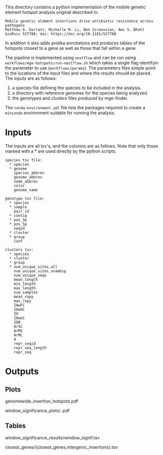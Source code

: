 This directory contains a python implementation of the mobile genetic element hotspot analysis original described in:

```
Mobile genetic element insertions drive antibiotic resistance across pathogens
Matthew G. Durrant, Michelle M. Li, Ben Siranosian, Ami S. Bhatt
bioRxiv 527788; doi: https://doi.org/10.1101/527788
```

In addition it also adds prokka annotations and produces tables of
the hotspots closest to a gene as well as those that fall within
a gene.

The pipeline is implemented using `nextflow` and can be run using
`workflows/mge-hotspots/run-nextflow.sh` which takes a single
flag identifyin the parameter to use (`workflows/params`). The parameters
files simple point to the locations of the input files and where
the results should be placed. The inputs are as follows:

1. a species file defining the species to be included in the analysis.
2. a directory with reference genomes for the species being analyzed
3. the genotypes and clusters files produced by mge-finder.

The `conda-environment.yml` file lists the packages required to create
a `minconda` environment suitable for running the analysis.

# Inputs

The inputs are all tsv's, and the columns are as follows. Note that only
those marked with a * are used directly by the python scripts.

```
species tsv file:
  * species
  * genome
    species_abbrev
    genome_abbrev
    name_abbrev
    color
    genome_name
```

```
genotype tsv file:
  * species 
  * sample
    pair_id
  * contig
  * pos_3p
  * pos_5p
    seqid
  * cluster
  * group
    conf

clusters tsv:
  * species
  * cluster
  * group
  * num_unique_sites_all
    num_unique_sites_unambig
    num_unique_seqs
    mean_length
    min_length
    max_length
    num_samples
    mean_copy
    max_copy
    IAwFC
    IAwHC
    IO
    IAwoC
    IDB
    ArSC
    ArMS
    ArML
    A
    repr_seqid
    repr_seq_length
    repr_seq
```

# Outputs

## Plots

genomewide_insertion_hotspots.pdf

window_significance_plots/<species>.<genome>.pdf

## Tables
window_significance_results/<species>window_signif.tsv

closest_genes/<species>{closest_genes,intergenic_insertions}.tsv
